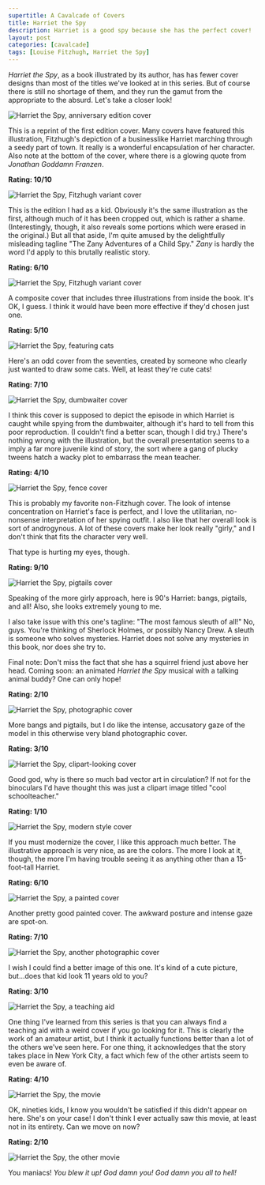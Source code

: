 ```yaml
---
supertitle: A Cavalcade of Covers
title: Harriet the Spy
description: Harriet is a good spy because she has the perfect cover!
layout: post
categories: [cavalcade]
tags: [Louise Fitzhugh, Harriet the Spy]
---
```


_Harriet the Spy_, as a book illustrated by its author, has has fewer cover designs than most of the titles we've looked at in this series. But of course there is still no shortage of them, and they run the gamut from the appropriate to the absurd. Let's take a closer look!

![Harriet the Spy, anniversary edition cover](/assets/images/blog/harriet/anniversary.jpg)

This is a reprint of the first edition cover. Many covers have featured this illustration, Fitzhugh's depiction of a businesslike Harriet marching through a seedy part of town. It really is a wonderful encapsulation of her character. Also note at the bottom of the cover, where there is a glowing quote from _Jonathan Goddamn Franzen_. 

**Rating: 10/10**

![Harriet the Spy, Fitzhugh variant cover](/assets/images/blog/harriet/orange_border.jpg)

This is the edition I had as a kid. Obviously it's the same illustration as the first, although much of it has been cropped out, which is rather a shame. (Interestingly, though, it also reveals some portions which were erased in the original.) But all that aside, I'm quite amused by the delightfully misleading tagline "The Zany Adventures of a Child Spy." _Zany_ is hardly the word I'd apply to this brutally realistic story.

**Rating: 6/10**

![Harriet the Spy, Fitzhugh variant cover](/assets/images/blog/harriet/triple.jpg)

A composite cover that includes three illustrations from inside the book. It's OK, I guess. I think it would have been more effective if they'd chosen just one.

**Rating: 5/10**

![Harriet the Spy, featuring cats](/assets/images/blog/harriet/cats.jpg)

Here's an odd cover from the seventies, created by someone who clearly just wanted to draw some cats. Well, at least they're cute cats!

**Rating: 7/10**


![Harriet the Spy, dumbwaiter cover](/assets/images/blog/harriet/dumbwaiter.jpg)

I think this cover is supposed to depict the episode in which Harriet is caught while spying from the dumbwaiter, although it's hard to tell from this poor reproduction. (I couldn't find a better scan, though I did try.) There's nothing wrong with the illustration, but the overall presentation seems to a imply a far more juvenile kind of story, the sort where a gang of plucky tweens hatch a wacky plot to embarrass the mean teacher. 

**Rating: 4/10**

![Harriet the Spy, fence cover](/assets/images/blog/harriet/fence.jpg)

This is probably my favorite non-Fitzhugh cover. The look of intense concentration on Harriet's face is perfect, and I love the utilitarian, no-nonsense interpretation of her spying outfit. I also like that her overall look is sort of androgynous. A lot of these covers make her look really "girly," and I don't think that fits the character very well. 

That type is hurting my eyes, though.

**Rating: 9/10**

![Harriet the Spy, pigtails cover](/assets/images/blog/harriet/sleuth.jpg)

Speaking of the more girly approach, here is 90's Harriet: bangs, pigtails, and all! Also, she looks extremely young to me.

I also take issue with this one's tagline: "The most famous sleuth of all!" No, guys. You're thinking of Sherlock Holmes, or possibly Nancy Drew. A sleuth is someone who solves mysteries. Harriet does not solve any mysteries in this book, nor does she try to. 

Final note: Don't miss the fact that she has a squirrel friend just above her head. Coming soon: an animated _Harriet the Spy_ musical with a talking animal buddy? One can only hope!

**Rating: 2/10**

![Harriet the Spy, photographic cover](/assets/images/blog/harriet/photo.jpg)

More bangs and pigtails, but I do like the intense, accusatory gaze of the model in this otherwise very bland photographic cover.

**Rating: 3/10**

![Harriet the Spy, clipart-looking cover](/assets/images/blog/harriet/clipart.jpg)

Good god, why is there so much bad vector art in circulation? If not for the binoculars I'd have thought this was just a clipart image titled "cool schoolteacher." 

**Rating: 1/10**

![Harriet the Spy, modern style cover](/assets/images/blog/harriet/modern.jpg)

If you must modernize the cover, I like this approach much better. The illustrative approach is very nice, as are the colors. The more I look at it, though, the more I'm having trouble seeing it as anything other than a 15-foot-tall Harriet. 

**Rating: 6/10**

![Harriet the Spy, a painted cover](/assets/images/blog/harriet/stump.jpeg)

Another pretty good painted cover. The awkward posture and intense gaze are spot-on. 

**Rating: 7/10**

![Harriet the Spy, another photographic cover](/assets/images/blog/harriet/black_background.jpg)

I wish I could find a better image of this one. It's kind of a cute picture, but...does that kid look 11 years old to you?

**Rating: 3/10**

![Harriet the Spy, a teaching aid](/assets/images/blog/harriet/teachingtool.jpg)

One thing I've learned from this series is that you can always find a teaching aid with a weird cover if you go looking for it. This is clearly the work of an amateur artist, but I think it actually functions better than a lot of the others we've seen here. For one thing, it acknowledges that the story takes place in New York City, a fact which few of the other artists seem to even be aware of.

**Rating: 4/10**

![Harriet the Spy, the movie](/assets/images/blog/harriet/movie.jpg)

OK, nineties kids, I know you wouldn't be satisfied if this didn't appear on here. She's on your case! I don't think I ever actually saw this movie, at least not in its entirety. Can we move on now?

**Rating: 2/10**

![Harriet the Spy, the other movie](/assets/images/blog/harriet/blogwars.jpg)

You maniacs! _You blew it up! God damn you! God damn you all to hell!_